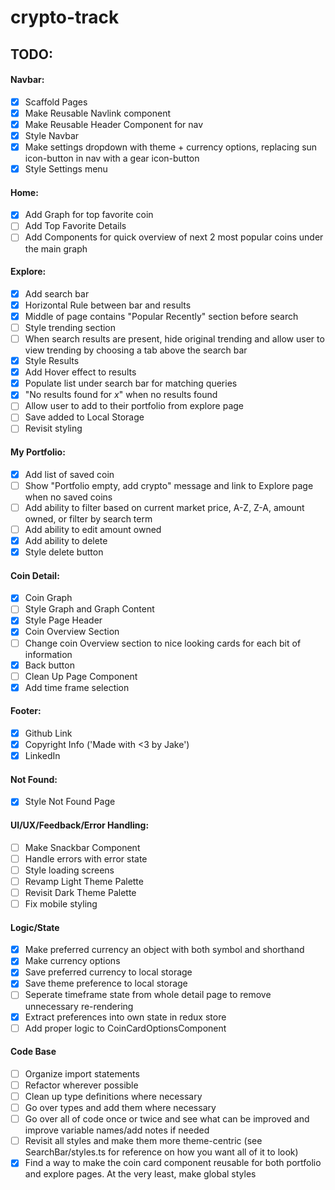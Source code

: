 # crypto-track

## TODO:

#### Navbar:

- [x] Scaffold Pages
- [x] Make Reusable Navlink component
- [x] Make Reusable Header Component for nav
- [x] Style Navbar
- [x] Make settings dropdown with theme + currency options, replacing sun icon-button in nav with a gear icon-button
- [x] Style Settings menu

#### Home:

- [x] Add Graph for top favorite coin
- [ ] Add Top Favorite Details
- [ ] Add Components for quick overview of next 2 most popular coins under the main graph

#### Explore:

- [x] Add search bar
- [x] Horizontal Rule between bar and results
- [x] Middle of page contains "Popular Recently" section before search
- [ ] Style trending section
- [ ] When search results are present, hide original trending and allow user to view trending by choosing a tab above the search bar
- [x] Style Results
- [x] Add Hover effect to results
- [x] Populate list under search bar for matching queries
- [x] "No results found for _x_" when no results found
- [ ] Allow user to add to their portfolio from explore page
- [ ] Save added to Local Storage
- [ ] Revisit styling

#### My Portfolio:

- [x] Add list of saved coin
- [ ] Show "Portfolio empty, add crypto" message and link to Explore page when no saved coins
- [ ] Add ability to filter based on current market price, A-Z, Z-A, amount owned, or filter by search term
- [ ] Add ability to edit amount owned
- [x] Add ability to delete
- [x] Style delete button

#### Coin Detail:

- [x] Coin Graph
- [ ] Style Graph and Graph Content
- [x] Style Page Header
- [x] Coin Overview Section
- [ ] Change coin Overview section to nice looking cards for each bit of information
- [x] Back button
- [ ] Clean Up Page Component
- [x] Add time frame selection

#### Footer:

- [x] Github Link
- [x] Copyright Info ('Made with <3 by Jake')
- [x] LinkedIn

#### Not Found:

- [x] Style Not Found Page

#### UI/UX/Feedback/Error Handling:

- [ ] Make Snackbar Component
- [ ] Handle errors with error state
- [ ] Style loading screens
- [ ] Revamp Light Theme Palette
- [ ] Revisit Dark Theme Palette
- [ ] Fix mobile styling

#### Logic/State

- [x] Make preferred currency an object with both symbol and shorthand
- [x] Make currency options
- [x] Save preferred currency to local storage
- [x] Save theme preference to local storage
- [ ] Seperate timeframe state from whole detail page to remove unnecessary re-rendering
- [x] Extract preferences into own state in redux store
- [ ] Add proper logic to CoinCardOptionsComponent

#### Code Base

- [ ] Organize import statements
- [ ] Refactor wherever possible
- [ ] Clean up type definitions where necessary
- [ ] Go over types and add them where necessary
- [ ] Go over all of code once or twice and see what can be improved and improve variable names/add notes if needed
- [ ] Revisit all styles and make them more theme-centric (see SearchBar/styles.ts for reference on how you want all of it to look)
- [x] Find a way to make the coin card component reusable for both portfolio and explore pages. At the very least, make global styles
